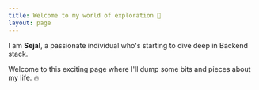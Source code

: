 ```yaml
---
title: Welcome to my world of exploration 👋
layout: page
---
```


I am **Sejal**, a passionate individual who's starting to dive deep in Backend stack.

Welcome to this exciting page where I'll dump some bits and pieces about my life. 🔥
